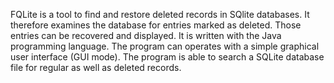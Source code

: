 FQLite is a tool to find and restore deleted records in SQlite databases. It therefore examines the database for entries marked as deleted. Those entries can be recovered and displayed. It is written with the Java programming language. The program can operates with a simple graphical user interface (GUI mode). The program is able to search a SQLite database file for regular as well as deleted records.
